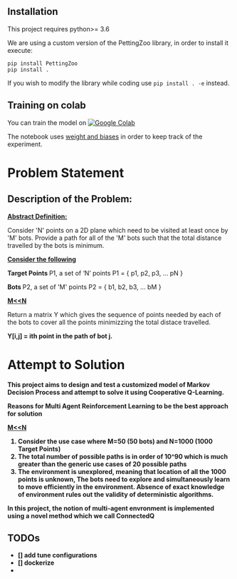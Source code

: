 ## Installation 
This project requires python>= 3.6


We are using a custom version of the PettingZoo library, in order to install it execute:

```
pip install PettingZoo
pip install .

```
If you wish to modify the library while coding use `pip install . -e` instead.


## Training on colab
You can train the model on
 [![Google Colab](https://colab.research.google.com/assets/colab-badge.svg)](https://colab.research.google.com/github/nicofirst1/MAMBRL)

The notebook uses [weight and biases](https://wandb.ai/) in order to keep track of the experiment.

# Problem Statement

## Description of the Problem:

<b><u>Abstract Definition:</b></u>

Consider 'N' points on a 2D plane which need to be visited at least once by 'M' bots.
Provide a path for all of the 'M' bots such that the total distance travelled by the bots is minimum.

<b><u>Consider the following </b></u>

<b> Target Points </b>
P1, a set of ‘N’ points
P1 = { p1, p2, p3, … pN }

<b> Bots </b>
P2, a set of 'M' points 
P2  = { b1, b2, b3, ... bM }

<b> <u> M<<N </b> </u>

Return a matrix Y which gives the sequence of points needed by each of the bots to cover all the points minimizzing the total distace travelled.

<b> Y[i,j] = ith point in the path of bot j.

# Attempt to Solution
This project aims to design and test a customized model of Markov Decision Process and attempt to solve it using Cooperative Q-Learning.

<b> Reasons for Multi Agent Reinforcement Learning to be the best approach for solution </b>

<b> <u> M<<N </b> </u>

1.  Consider the use case where M=50 (50 bots) and N=1000 (1000 Target Points)
2. The total number of possible paths is in order of 10^90 which is much greater than the generic use cases of 20 possible paths
3.  The environment is unexplored, meaning that location of all the 1000 points is unknown, The bots need to explore and simultaneously learn to move efficiently in the environment. Absence of exact knowledge of environment rules out the validity of deterministic algorithms.

In this project, the notion of multi-agent envronment is implemented using a novel method which we call <b> ConnectedQ </b>


## TODOs


- [] add tune configurations
- [] dockerize
- 